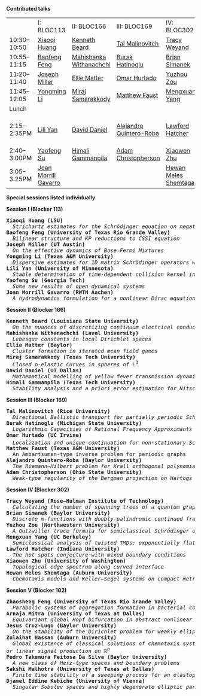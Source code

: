 **Contributed talks**
<table>
<tr>
  <td></td>
  <td>I: BLOC113</td>
  <td>II: BLOC166</td>
  <td>III: BLOC169</td>
  <td>IV: BLOC302</td>
  <td>V: BLOC102</td>
</tr><tr>
  <td>10:30&ndash;10:50</td>
  <td><a href="abstracts-contributed#Huang">Xiaoqi Huang</a></td>
  <td><a href="abstracts-contributed#Beard">Kenneth Beard</a></td>
  <td><a href="abstracts-contributed#Malinovitch">Tal Malinovitch</a></td>
  <td><a href="abstracts-contributed#Weyand">Tracy Weyand</a></td>
  <td><a href="abstracts-contributed#ZhaoshengFeng">Zhaosheng Feng</a></td>
</tr><tr>
  <td>10:55&ndash;11:15</td>
  <td><a href="abstracts-contributed#BaofengFeng">Baofeng Feng</a></td>
  <td><a href="abstracts-contributed#Withanachchi">Mahishanka Withanachchi</a></td>
  <td><a href="abstracts-contributed#Hatinoglu">Burak Hatinoglu</a></td>
  <td><a href="abstracts-contributed#Simanek">Brian Simanek</a></td>
  <td><a href="abstracts-contributed#Mitra">Arnaja Mitra</a></td>
</tr><tr>
  <td>11:20&ndash;11:40</td>
  <td><a href="abstracts-contributed#Miller">Joseph Miller</a></td>
  <td><a href="abstracts-contributed#Matter">Ellie Matter</a></td>
  <td><a href="abstracts-contributed#Hurtado">Omar Hurtado</a></td>
  <td><a href="abstracts-contributed#Zou">Yuzhou Zou</a></td>
  <td><a href="abstracts-contributed#Cruz-Lugo">Jesus Cruz-Lugo</a></td>
</tr><tr>
  <td>11:45&ndash;12:05</td>
  <td><a href="abstracts-contributed#Li">Yongming Li</a></td>
  <td><a href="abstracts-contributed#Samarakkody">Miraj Samarakkody</a></td>
  <td><a href="abstracts-contributed#Faust">Matthew Faust</a></td>
  <td><a href="abstracts-contributed#Yang">Mengxuan Yang</a></td>
  <td><a href="abstracts-contributed#Hassan">Zulaihat Hassan</a></td>
</tr><tr>
<td>Lunch</td>
</tr><tr>
  <td>2:15&ndash;2:35PM</td>
  <td><a href="abstracts-contributed#Yan">Lili Yan</a></td>
  <td><a href="abstracts-contributed#Daniel">David Daniel</a></td>
  <td><a href="abstracts-contributed#Quintero-Roba">Alejandro Quintero-Roba</a></td>
  <td><a href="abstracts-contributed#Hatcher">Lawford Hatcher</a></td>
  <td><a href="abstracts-contributed#Silva">Pedro Takemura Feitosa Da Silva</a></td>
</tr>
  <tr>
  <td>2:40&ndash;3:00PM</td>
  <td><a href="abstracts-contributed#Su">Yaofeng Su</a></td>
  <td><a href="abstracts-contributed#Gammanpila">Himali Gammanpila</a></td>
  <td><a href="abstracts-contributed#Christopherson">Adam Christopherson</a></td>
  <td><a href="abstracts-contributed#Zhu">Xiaowen Zhu</a></td>
  <td><a href="abstracts-contributed#Malhotra">Sakshi Malhotra</a></td>
</tr>
  <tr>
  <td>3:05&ndash;3:25PM</td>
  <td><a href="abstracts-contributed#Gavarro">Joan Morrill Gavarro</a></td>
  <td><a href="abstracts-contributed#"></a></td>
  <td><a href="abstracts-contributed#"></a></td>
  <td><a href="abstracts-contributed#Shemtaga">Hewan Meles Shemtaga</a></td>
  <td><a href="abstracts-contributed#Kebiche">Djamel Eddine Kebiche</a></td>
</tr>
</table>

**Special sessions listed individually**

**Session I (Blocker 113)**
<pre>
<b>Xiaoqi Huang (LSU)</b>
&nbsp;&nbsp;<i>Strichartz estimates for the Schr&ouml;dinger equation on negatively curved compact manifolds.</i>
<b>Baofeng Feng (University of Texas Rio Grande Valley)</b>
&nbsp;&nbsp;<i>Bilinear structure and KP reductions to CSSI equation</i>
<b>Joseph Miller (UT Austin)</b>
&nbsp;&nbsp;<i>On the effective dynamics of Bose&ndash;Fermi Mixtures</i>
<b>Yongming Li (Texas A&M University)</b>
&nbsp;&nbsp;<i>Dispersive estimates for 1D matrix Schr&ouml;dinger operators with threshold resonance</i>
<b>Lili Yan (University of Minnesota)</b>
&nbsp;&nbsp;<i>Stable determination of time-dependent collision kernel in the nonlinear Boltzmann equation</i>
<b>Yaofeng Su (Georgia Tech)</b>
&nbsp;&nbsp;<i>Some new results of open dynamical systems</i>
<b>Joan Morrill Gavarro (RWTH Aachen)</b>
&nbsp;&nbsp;<i>A hydrodynamics formulation for a nonlinear Dirac equation</i>
</pre>

**Session II (Blocker 166)**
<pre>
<b>Kenneth Beard (Louisiana State University)</b>
&nbsp;&nbsp;<i>On the nuances of discretizing continuum electrical conductivity</i>
<b>Mahishanka Withanachchi (Laval University)</b>
&nbsp;&nbsp;<i>Lebesgue constants in local Dirichlet spaces</i>
<b>Ellie Matter (Baylor)</b>
&nbsp;&nbsp;<i>Cluster formation in iterated mean field games</i>
<b>Miraj Samarakkody (Texas Tech University)</b>
&nbsp;&nbsp;<i>Closed <i>p</i>-elastic Curves in spheres of</i> &Lopf;<sup>3</sup>
<b>David Daniel (UT Dallas)</b>
&nbsp;&nbsp;<i>Mathematical modelling of yellow fever transmission dynamics with stability analysis</i>
<b>Himali Gammanpila (Texas Tech University)</b>
&nbsp;&nbsp;<i>Stability analysis and a priori error estimation for Nitsche-type CIP/GP-CutFEM multi-phase flow</i>
</pre>

**Session III (Blocker 169)**
<pre>
<b>Tal Malinovitch (Rice University)</b>
&nbsp;&nbsp;<i>Directional Ballistic transport for partially periodic Schr&ouml;dinger operators</i>
<b>Burak Hatinoglu (Michigan State University)</b>
&nbsp;&nbsp;<i>Logarithmic Capacities of Rational Frequency Approximants for the Almost Mathieu Operator</i>
<b>Omar Hurtado (UC Irvine)</b>
&nbsp;&nbsp;<i>Localization and unique continuation for non-stationary Schr&ouml;dinger operators on</i> &Zopf;<sup>2</sup>
<b>Matthew Faust (Texas A&M University)</b>
&nbsp;&nbsp;An Ambartsuman-type inverse problem for periodic graphs</i>
<b>Alejandro Quintero-Roba (Baylor University)</b>
&nbsp;&nbsp;<i>The Riemann&ndash;Hilbert problem for Krall orthogonal polynomials</i>
<b>Adam Christopherson (Ohio State University)</b>
&nbsp;&nbsp;<i>Weak-type regularity of the Bergman projection on Hartogs domains</i>
</pre>

**Session IV (Blocker 302)**
<pre>
<b>Tracy Weyand (Rose&ndash;Hulman Institute of Technology)</b>
&nbsp;&nbsp;<i>Calculating the number of spanning trees of a quantum graph from its spectrum</i>
<b>Brian Simanek (Baylor University)</b>
&nbsp;&nbsp;<i>Discrete <i>m</i>-functions with doubly-palindromic continued fraction coefficients</i>
<b>Yuzhou Zou (Northwestern University)</b>
&nbsp;&nbsp;<i>A Gutzwiller trace formula for semiclassical Schr&ouml;dinger operators with conormal potentials</i>
<b>Mengxuan Yang (UC Berkeley)</b>
&nbsp;&nbsp;<i>Semiclassical analysis of twisted TMDs: exponentially flat and trivial bands</i>
<b>Lawford Hatcher (Indiana University)</b>
&nbsp;&nbsp;<i>The hot spots conjecture with mixed boundary conditions</i>
<b>Xiaowen Zhu (University of Washington)</b>
&nbsp;&nbsp;<i>Topological edge spectrum along curved interface</i>
<b>Hewan Meles Shemtaga (Auburn University)</b>
&nbsp;&nbsp;<i>Chemotaxis models and Keller&ndash;Segel systems on compact metric graphs</i>
</pre>

**Session V (Blocker 102)**
<pre>
<b>Zhaosheng Feng (University of Texas Rio Grande Valley)</b>
&nbsp;&nbsp;<i>Parabolic systems of aggregation formation in bacterial colonies</i>
<b>Arnaja Mitra (University of Texas at Dallas)</b>
&nbsp;&nbsp;<i>Equivariant global Hopf bifurcation in abstract nonlinear parabolic equations</i>
<b>Jesus Cruz-Lugo (Baylor University)</b>
&nbsp;&nbsp;<i>On the stability of the Dirichlet problem for weakly elliptic systems in the plane</i>
<b>Zulaihat Hassan (Auburn University)</b>
&nbsp;&nbsp;<i>Global existence of classical solutions of chemotaxis systems with logistic source and consumption
or linear signal production on</i> &Ropf;<sup><i>n</i></sup>
<b>Pedro Takemura Feitosa Da Silva (Baylor University)</b>
&nbsp;&nbsp;<i>A new class of Herz-type spaces and boundary problems</i>
<b>Sakshi Malhotra (University of Texas at Dallas)</b>
&nbsp;&nbsp;<i>Finite time stability of a sweeping process for an elastoplastic system with stress-controlled loading</i>
<b>Djamel Eddine Kebiche (University of Vienna)</b>
&nbsp;&nbsp;<i>Singular Sobolev spaces and highly degenerate elliptic partial differential equations</i>
</pre>

